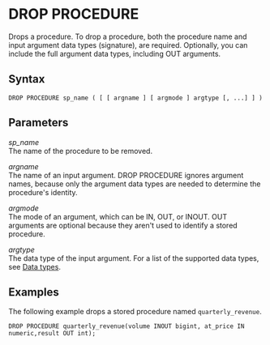 # DROP PROCEDURE<a name="r_DROP_PROCEDURE"></a>

Drops a procedure\. To drop a procedure, both the procedure name and input argument data types \(signature\), are required\. Optionally, you can include the full argument data types, including OUT arguments\. 

## Syntax<a name="r_DROP_PROCEDURE-synopsis"></a>

```
DROP PROCEDURE sp_name ( [ [ argname ] [ argmode ] argtype [, ...] ] )
```

## Parameters<a name="r_DROP_PROCEDURE-parameters"></a>

 *sp\_name*   
The name of the procedure to be removed\. 

 *argname*   
The name of an input argument\. DROP PROCEDURE ignores argument names, because only the argument data types are needed to determine the procedure's identity\. 

 *argmode*   
The mode of an argument, which can be IN, OUT, or INOUT\. OUT arguments are optional because they aren't used to identify a stored procedure\. 

 *argtype*   
The data type of the input argument\. For a list of the supported data types, see [Data types](c_Supported_data_types.md)\. 

## Examples<a name="r_DROP_PROCEDURE-examples"></a>

The following example drops a stored procedure named `quarterly_revenue`\.

```
DROP PROCEDURE quarterly_revenue(volume INOUT bigint, at_price IN numeric,result OUT int);
```